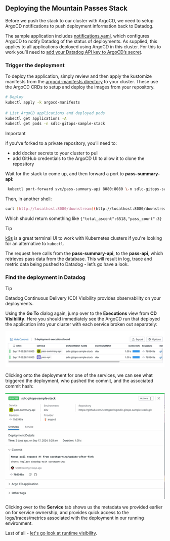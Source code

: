## Deploying the Mountain Passes Stack

Before we push the stack to our cluster with ArgoCD, we need to setup ArgoCD notifications to push deployment information back to Datadog.

The sample application includes [notifications.yaml](../argocd-manifests/base/notifications.yaml), which configures ArgoCD to notify Datadog of the status of deployments. As supplied, this applies to all applications deployed using ArgoCD in this cluster. For this to work you’ll need to [add your Datadog API key to ArgoCD’s secret](https://docs.datadoghq.com/continuous_delivery/deployments/argocd/#setup). 

### Trigger the deployment

To deploy the application, simply review and then apply the kustomize manifests from the [argocd-manifests directory](../argocd-manifests) to your cluster. These use the ArgoCD CRDs to setup and deploy the images from your repository. 

```bash  
# Deploy  
kubectl apply -k argocd-manifests

# List ArgoCD applications and deployed pods   
kubectl get applications -A  
kubectl get pods -n sdlc-gitops-sample-stack  
```

> [!IMPORTANT]
> if you’ve forked to a private repository, you’ll need to:
> * add docker secrets to your cluster to pull
> * add GitHub credentials to the ArgoCD UI to allow it to clone the repository

Wait for the stack to come up, and then forward a port to **pass-summary-api**: 

```bash
 kubectl port-forward svc/pass-summary-api 8080:8080 \-n sdlc-gitops-sample-stack
```

Then, in another shell:
```bash
curl [http://localhost:8080/downstream](http://localhost:8080/downstream)  
```
Which should return something like `{"total_ascent":6518,"pass_count":3}`

> [!TIP]
> [k9s](https://k9scli.io/) is a great terminal UI to work with Kubernetes clusters if you're looking for an alternative to `kubectl`.

The request here calls from the **pass-summary-api**, to the **pass-api**, which retrieves pass data from the database. This will result in log, trace and metric data being pushed to Datadog - let’s go have a look. 

### Find the deployment in Datadog

> [!TIP]
> Datadog Continuous Delivery (CD) Visibility provides observability on your deployments. 

Using the **Go To** dialog again, jump over to the **Executions** view from **CD Visibility**. Here you should immediately see the ArgoCD run that deployed the application into your cluster with each service broken out separately:

<p align='center'>
    <img alt="CD Visibility" src="assets/setup-runtime-deploy-cd-vis.jpeg" width="600px" />
</p>

Clicking onto the deployment for one of the services, we can see what triggered the deployment, who pushed the commit, and the associated commit hash:

<p align='center'>
    <img alt="CD Visibility - details" src="assets/setup-runtime-deploy-cd-vis-details.jpeg" width="600px" />
</p>

Clicking over to the **Service** tab shows us the metadata we provided earlier 
on for service ownership, and provides quick access to the logs/traces/metrics
associated with the deployment in our running environment.

Last of all - [let's go look at runtime visibility](setup-runtime-vis.md).
